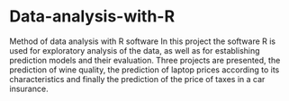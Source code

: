 # Data-analysis-with-R
Method of data analysis with R software
In this project the software R is used for exploratory analysis of the data, as well as for establishing prediction models and their evaluation.
Three projects are presented, the prediction of wine quality, the prediction of laptop prices according to its characteristics and finally the prediction of the price of taxes in a car insurance.
